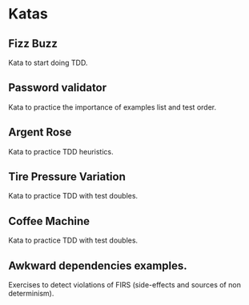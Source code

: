 # Katas

## Fizz Buzz
Kata to start doing TDD.

## Password validator
Kata to practice the importance of examples list and test order.

## Argent Rose
Kata to practice TDD heuristics.

## Tire Pressure Variation
Kata to practice TDD with test doubles.

## Coffee Machine
Kata to practice TDD with test doubles.

## Awkward dependencies examples.
Exercises to detect violations of FIRS (side-effects and sources of non determinism).

